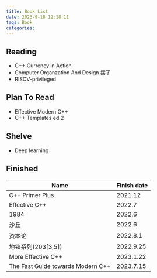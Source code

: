 ```yaml
---
title: Book List
date: 2023-9-18 12:18:11
tags: Book
categories:
---
```

## Reading

- C++ Currency in Action
- ~~Computer Organzation And Design~~ 摆了
- RISCV-privileged

## Plan To Read

- Effective Modern C++
- C++ Templates ed.2

## Shelve

- Deep learning

## Finished

| Name                   | Finish date |
| -                      | -           |
| C++ Primer Plus        | 2021.12     |
| Effective C++          | 2022.7      |
| 1984                   | 2022.6      |
| 沙丘                   | 2022.6      |
| 资本论                 | 2022.8.1    |
| 地铁系列(203[3,5])     | 2022.9.25   |
| More Effective C++     | 2023.1.22   |
| The Fast Guide towards Modern C++|2023.7.15|

